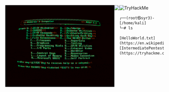 <div>
    <img align="left" height="260vh" src="/Gifs/EHil.gif">
    <img align="left" height="260vh" src="[https://upload.wikimedia.org/wikipedia/commons/3/3d/1_120_transparent.png](https://i.gifer.com/EHil.mp4)">

    
</div>

<img src="https://tryhackme-badges.s3.amazonaws.com/SYR3.png" alt="TryHackMe">



```
┌──(root㉿syr3)-[/home/kali]
└─# ls

[HelloWorld.txt](https://en.wikipedia.org/wiki/%22Hello,_World!%22_program) [IntermediatePentestester.txt](https://tryhackme.com/p/SYR3)

```
